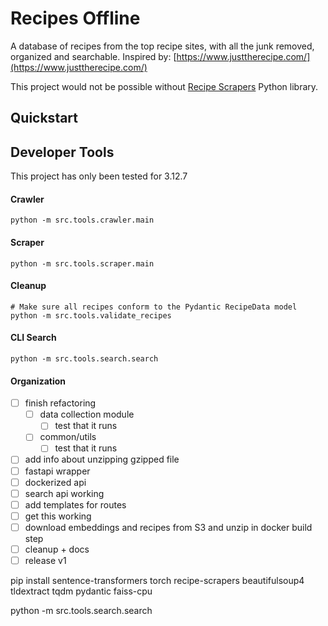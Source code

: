 # Recipes Offline

A database of recipes from the top recipe sites, with all the junk removed, organized and searchable.
Inspired by: [https://www.justtherecipe.com/](https://www.justtherecipe.com/)

This project would not be possible without [Recipe Scrapers](https://github.com/hhursev/recipe-scrapers) Python library.

## Quickstart

## Developer Tools

This project has only been tested for 3.12.7

#### Crawler

```shell
python -m src.tools.crawler.main
```

#### Scraper

```shell
python -m src.tools.scraper.main
```

#### Cleanup

```shell
# Make sure all recipes conform to the Pydantic RecipeData model
python -m src.tools.validate_recipes
```

#### CLI Search

```shell 
python -m src.tools.search.search
```


#### Organization
- [ ] finish refactoring
    - [ ] data collection module
        - [ ] test that it runs
    - [ ] common/utils
        - [ ] test that it runs
- [ ] add info about unzipping gzipped file
- [ ] fastapi wrapper
- [ ] dockerized api
- [ ] search api working
- [ ] add templates for routes
- [ ] get this working
- [ ] download embeddings and recipes from S3 and unzip in docker build step
- [ ] cleanup + docs
- [ ] release v1

pip install sentence-transformers torch recipe-scrapers beautifulsoup4 tldextract tqdm pydantic faiss-cpu

python -m src.tools.search.search